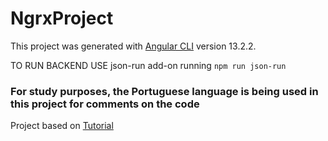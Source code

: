 # NgrxProject

This project was generated with [Angular CLI](https://github.com/angular/angular-cli) version 13.2.2.

TO RUN BACKEND USE json-run add-on running `npm run json-run`
### For study purposes, the Portuguese language is being used in this project for comments on the code


Project based on [Tutorial](https://www.learmoreseekmore.com/2022/06/angular-14-statemanagement-crud-example-with-rxjs14.html)